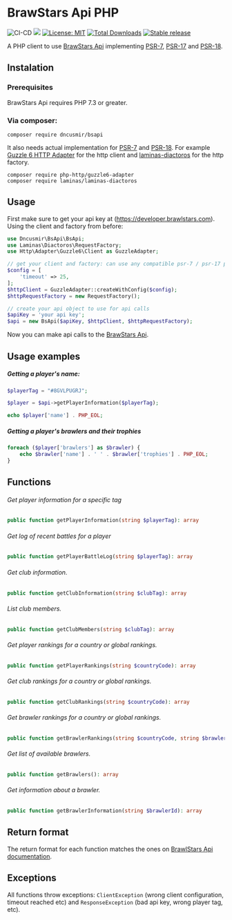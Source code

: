 # BrawStars Api PHP

![CI-CD](https://github.com/dncusmir/BsApi/workflows/CI-CD/badge.svg)
![](https://shepherd.dev/github/dncusmir/BsApi/coverage.svg)
[![License: MIT](https://img.shields.io/badge/License-MIT-yellow.svg)](https://opensource.org/licenses/MIT)
[![Total Downloads](https://poser.pugx.org/dncusmir/bsapi/downloads)](//packagist.org/packages/dncusmir/bsapi)
[![Stable release](https://poser.pugx.org/dncusmir/bsapi/version.svg)](https://packagist.org/packages/dncusmir/bsapi)

A PHP client to use [BrawStars Api](https://developer.brawlstars.com/#/) implementing [PSR-7](https://www.php-fig.org/psr/psr-7/), [PSR-17](https://www.php-fig.org/psr/psr-17/) and [PSR-18](https://www.php-fig.org/psr/psr-18/).

## Instalation

### Prerequisites

BrawStars Api requires PHP 7.3 or greater.

### Via composer:

```
composer require dncusmir/bsapi
```

It also needs actual implementation for [PSR-7](https://www.php-fig.org/psr/psr-7/) and [PSR-18](https://www.php-fig.org/psr/psr-18/). For example [Guzzle 6 HTTP Adapter](https://github.com/php-http/guzzle6-adapter) for the http client and [laminas-diactoros](https://github.com/laminas/laminas-diactoros) for the http factory.

```
composer require php-http/guzzle6-adapter
composer require laminas/laminas-diactoros
```

## Usage

First make sure to get your api key at (https://developer.brawlstars.com).
Using the client and factory from before:

```php
use Dncusmir\BsApi\BsApi;
use Laminas\Diactoros\RequestFactory;
use Http\Adapter\Guzzle6\Client as GuzzleAdapter;

// get your client and factory: can use any compatible psr-7 / psr-17 packages
$config = [
    'timeout' => 25,
];
$httpClient = GuzzleAdapter::createWithConfig($config);
$httpRequestFactory = new RequestFactory();

// create your api object to use for api calls
$apiKey = 'your api key';
$api = new BsApi($apiKey, $httpClient, $httpRequestFactory);
```

Now you can make api calls to the [BrawStars Api](https://api.brawlstars.com/v1/).

## Usage examples

##### Getting a player's name:

```php
$playerTag = "#8GVLPUGRJ";

$player = $api->getPlayerInformation($playerTag);

echo $player['name'] . PHP_EOL;
```

##### Getting a player's brawlers and their trophies

```php
foreach ($player['brawlers'] as $brawler) {
    echo $brawler['name'] . ' ' . $brawler['trophies'] . PHP_EOL;
}
```

## Functions

###### Get player information for a specific tag

```php
public function getPlayerInformation(string $playerTag): array
```

###### Get log of recent battles for a player

```php
public function getPlayerBattleLog(string $playerTag): array
```

###### Get club information.

```php
public function getClubInformation(string $clubTag): array
```

###### List club members.

```php
public function getClubMembers(string $clubTag): array
```

###### Get player rankings for a country or global rankings.

```php
public function getPlayerRankings(string $countryCode): array
```

###### Get club rankings for a country or global rankings.

```php
public function getClubRankings(string $countryCode): array
```

###### Get brawler rankings for a country or global rankings.

```php
public function getBrawlerRankings(string $countryCode, string $brawlerId): array
```

###### Get list of available brawlers.

```php
public function getBrawlers(): array
```

###### Get information about a brawler.

```php
public function getBrawlerInformation(string $brawlerId): array
```

## Return format

The return format for each function matches the ones on [BrawlStars Api documentation](https://developer.brawlstars.com/#/documentation).

## Exceptions

All functions throw exceptions: `ClientException` (wrong client configuration, timeout reached etc) and `ResponseException` (bad api key, wrong player tag, etc).



